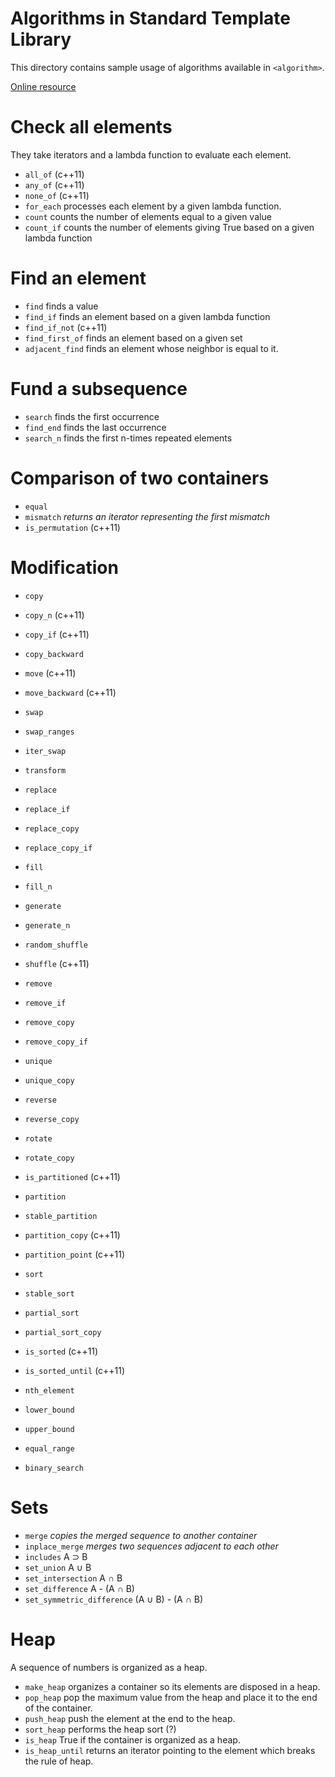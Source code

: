 # Algorithms in Standard Template Library

This directory contains sample usage of algorithms available in `<algorithm>`.

[Online resource](http://www.cplusplus.com/reference/algorithm/)

# Check all elements
They take iterators and a lambda function to evaluate each element.

- `all_of` (c++11)
- `any_of` (c++11)
- `none_of` (c++11)
- `for_each`
  processes each element by a given lambda function.
- `count`
  counts the number of elements equal to a given value
- `count_if`
  counts the number of elements giving True based on a given lambda function

# Find an element
- `find`
  finds a value
- `find_if`
  finds an element based on a given lambda function
- `find_if_not` (c++11)
- `find_first_of`
  finds an element based on a given set
- `adjacent_find`
  finds an element whose neighbor is equal to it.

# Fund a subsequence
- `search`
  finds the first occurrence
- `find_end`
  finds the last occurrence
- `search_n`
  finds the first n-times repeated elements

# Comparison of two containers
- `equal`
- `mismatch`
  *returns an iterator representing the first mismatch*
- `is_permutation` (c++11)

# Modification
- `copy`
- `copy_n` (c++11)
- `copy_if` (c++11)
- `copy_backward`
- `move` (c++11)
- `move_backward` (c++11)
- `swap`
- `swap_ranges`
- `iter_swap`

- `transform`

- `replace`
- `replace_if`
- `replace_copy`
- `replace_copy_if`
- `fill`
- `fill_n`

- `generate`
- `generate_n`

- `random_shuffle`
- `shuffle` (c++11)

- `remove`
- `remove_if`
- `remove_copy`
- `remove_copy_if`
- `unique`
- `unique_copy`

- `reverse`
- `reverse_copy`

- `rotate`
- `rotate_copy`


- `is_partitioned` (c++11)
- `partition`
- `stable_partition`
- `partition_copy` (c++11)
- `partition_point` (c++11)

- `sort`
- `stable_sort`
- `partial_sort`
- `partial_sort_copy`
- `is_sorted` (c++11)
- `is_sorted_until` (c++11)
- `nth_element`

- `lower_bound`
- `upper_bound`
- `equal_range`
- `binary_search`

# Sets
- `merge`
  *copies the merged sequence to another container*
- `inplace_merge`
  *merges two sequences adjacent to each other*
- `includes`
  A ⊃ B
- `set_union`
  A ∪ B
- `set_intersection`
  A ∩ B
- `set_difference`
  A - (A ∩ B)
- `set_symmetric_difference`
  (A ∪ B) - (A ∩ B)

# Heap
A sequence of numbers is organized as a heap.
- `make_heap`
  organizes a container so its elements are disposed in a heap.
- `pop_heap`
  pop the maximum value from the heap and place it to the end of the container.
- `push_heap`
  push the element at the end to the heap.
- `sort_heap`
  performs the heap sort (?)
- `is_heap`
  True if the container is organized as a heap.
- `is_heap_until`
  returns an iterator pointing to the element which breaks the rule of heap.

